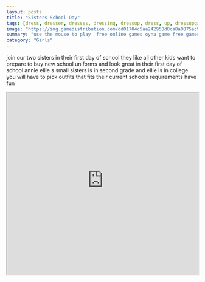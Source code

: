 ```yaml
---
layout: posts
title: "Sisters School Day"
tags: [dress, dresser, dresses, dressing, dressup, dress, up, dressupgame, dressupmix, fashion, fashionista, highschool, school, schoolgirl, bestdressupgames, old, school, girlsdressup, free, online, games, oyna, game, free, games, play, play, games]
image: "https://img.gamedistribution.com/dd01704c5aa242958d8ca8a0875ac916-512x384.jpeg"
summary: "use the mouse to play  free online games oyna game free games play play games"
category: "Girls"
---
```


join our two sisters in their first day of school they like all other kids want to prepare to buy new school uniforms and look great in their first day of school annie ellie s small sisters is in second grade and ellie is in college you will have to pick outfits that fits their current schools requirements have fun

<iframe width="100%" height="480px;" src="https://html5.gamedistribution.com/dd01704c5aa242958d8ca8a0875ac916/"></iframe>